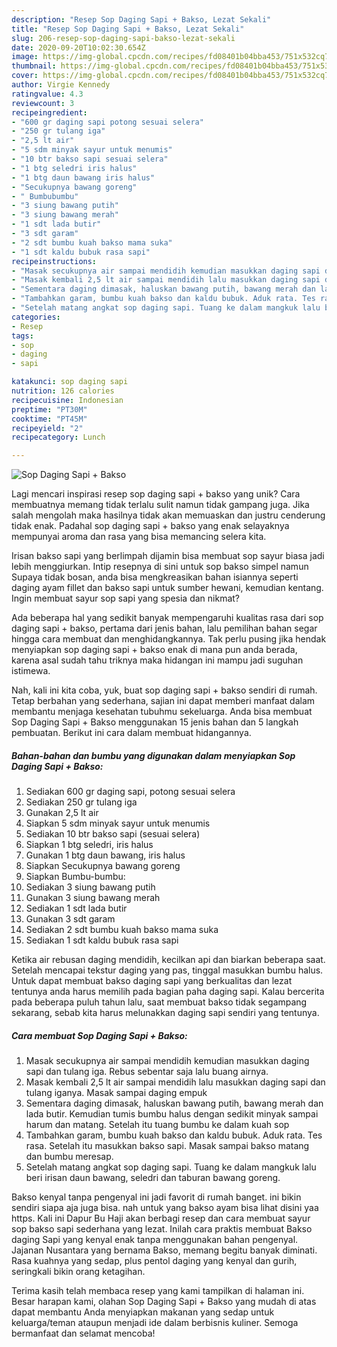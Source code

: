 ```yaml
---
description: "Resep Sop Daging Sapi + Bakso, Lezat Sekali"
title: "Resep Sop Daging Sapi + Bakso, Lezat Sekali"
slug: 206-resep-sop-daging-sapi-bakso-lezat-sekali
date: 2020-09-20T10:02:30.654Z
image: https://img-global.cpcdn.com/recipes/fd08401b04bba453/751x532cq70/sop-daging-sapi-bakso-foto-resep-utama.jpg
thumbnail: https://img-global.cpcdn.com/recipes/fd08401b04bba453/751x532cq70/sop-daging-sapi-bakso-foto-resep-utama.jpg
cover: https://img-global.cpcdn.com/recipes/fd08401b04bba453/751x532cq70/sop-daging-sapi-bakso-foto-resep-utama.jpg
author: Virgie Kennedy
ratingvalue: 4.3
reviewcount: 3
recipeingredient:
- "600 gr daging sapi potong sesuai selera"
- "250 gr tulang iga"
- "2,5 lt air"
- "5 sdm minyak sayur untuk menumis"
- "10 btr bakso sapi sesuai selera"
- "1 btg seledri iris halus"
- "1 btg daun bawang iris halus"
- "Secukupnya bawang goreng"
- " Bumbubumbu"
- "3 siung bawang putih"
- "3 siung bawang merah"
- "1 sdt lada butir"
- "3 sdt garam"
- "2 sdt bumbu kuah bakso mama suka"
- "1 sdt kaldu bubuk rasa sapi"
recipeinstructions:
- "Masak secukupnya air sampai mendidih kemudian masukkan daging sapi dan tulang iga. Rebus sebentar saja lalu buang airnya."
- "Masak kembali 2,5 lt air sampai mendidih lalu masukkan daging sapi dan tulang iganya. Masak sampai daging empuk"
- "Sementara daging dimasak, haluskan bawang putih, bawang merah dan lada butir. Kemudian tumis bumbu halus dengan sedikit minyak sampai harum dan matang. Setelah itu tuang bumbu ke dalam kuah sop"
- "Tambahkan garam, bumbu kuah bakso dan kaldu bubuk. Aduk rata. Tes rasa. Setelah itu masukkan bakso sapi. Masak sampai bakso matang dan bumbu meresap."
- "Setelah matang angkat sop daging sapi. Tuang ke dalam mangkuk lalu beri irisan daun bawang, seledri dan taburan bawang goreng."
categories:
- Resep
tags:
- sop
- daging
- sapi

katakunci: sop daging sapi 
nutrition: 126 calories
recipecuisine: Indonesian
preptime: "PT30M"
cooktime: "PT45M"
recipeyield: "2"
recipecategory: Lunch

---
```



![Sop Daging Sapi + Bakso](https://img-global.cpcdn.com/recipes/fd08401b04bba453/751x532cq70/sop-daging-sapi-bakso-foto-resep-utama.jpg)

Lagi mencari inspirasi resep sop daging sapi + bakso yang unik? Cara membuatnya memang tidak terlalu sulit namun tidak gampang juga. Jika salah mengolah maka hasilnya tidak akan memuaskan dan justru cenderung tidak enak. Padahal sop daging sapi + bakso yang enak selayaknya mempunyai aroma dan rasa yang bisa memancing selera kita.

Irisan bakso sapi yang berlimpah dijamin bisa membuat sop sayur biasa jadi lebih menggiurkan. Intip resepnya di sini untuk sop bakso simpel namun Supaya tidak bosan, anda bisa mengkreasikan bahan isiannya seperti daging ayam fillet dan bakso sapi untuk sumber hewani, kemudian kentang. Ingin membuat sayur sop sapi yang spesia dan nikmat?

Ada beberapa hal yang sedikit banyak mempengaruhi kualitas rasa dari sop daging sapi + bakso, pertama dari jenis bahan, lalu pemilihan bahan segar hingga cara membuat dan menghidangkannya. Tak perlu pusing jika hendak menyiapkan sop daging sapi + bakso enak di mana pun anda berada, karena asal sudah tahu triknya maka hidangan ini mampu jadi suguhan istimewa.


Nah, kali ini kita coba, yuk, buat sop daging sapi + bakso sendiri di rumah. Tetap berbahan yang sederhana, sajian ini dapat memberi manfaat dalam membantu menjaga kesehatan tubuhmu sekeluarga. Anda bisa membuat Sop Daging Sapi + Bakso menggunakan 15 jenis bahan dan 5 langkah pembuatan. Berikut ini cara dalam membuat hidangannya.

<!--inarticleads1-->

##### Bahan-bahan dan bumbu yang digunakan dalam menyiapkan Sop Daging Sapi + Bakso:

1. Sediakan 600 gr daging sapi, potong sesuai selera
1. Sediakan 250 gr tulang iga
1. Gunakan 2,5 lt air
1. Siapkan 5 sdm minyak sayur untuk menumis
1. Sediakan 10 btr bakso sapi (sesuai selera)
1. Siapkan 1 btg seledri, iris halus
1. Gunakan 1 btg daun bawang, iris halus
1. Siapkan Secukupnya bawang goreng
1. Siapkan  Bumbu-bumbu:
1. Sediakan 3 siung bawang putih
1. Gunakan 3 siung bawang merah
1. Sediakan 1 sdt lada butir
1. Gunakan 3 sdt garam
1. Sediakan 2 sdt bumbu kuah bakso mama suka
1. Sediakan 1 sdt kaldu bubuk rasa sapi


Ketika air rebusan daging mendidih, kecilkan api dan biarkan beberapa saat. Setelah mencapai tekstur daging yang pas, tinggal masukkan bumbu halus. Untuk dapat membuat bakso daging sapi yang berkualitas dan lezat tentunya anda harus memilih pada bagian paha daging sapi. Kalau bercerita pada beberapa puluh tahun lalu, saat membuat bakso tidak segampang sekarang, sebab kita harus melunakkan daging sapi sendiri yang tentunya. 

<!--inarticleads2-->

##### Cara membuat Sop Daging Sapi + Bakso:

1. Masak secukupnya air sampai mendidih kemudian masukkan daging sapi dan tulang iga. Rebus sebentar saja lalu buang airnya.
1. Masak kembali 2,5 lt air sampai mendidih lalu masukkan daging sapi dan tulang iganya. Masak sampai daging empuk
1. Sementara daging dimasak, haluskan bawang putih, bawang merah dan lada butir. Kemudian tumis bumbu halus dengan sedikit minyak sampai harum dan matang. Setelah itu tuang bumbu ke dalam kuah sop
1. Tambahkan garam, bumbu kuah bakso dan kaldu bubuk. Aduk rata. Tes rasa. Setelah itu masukkan bakso sapi. Masak sampai bakso matang dan bumbu meresap.
1. Setelah matang angkat sop daging sapi. Tuang ke dalam mangkuk lalu beri irisan daun bawang, seledri dan taburan bawang goreng.


Bakso kenyal tanpa pengenyal ini jadi favorit di rumah banget. ini bikin sendiri siapa aja juga bisa. nah untuk yang bakso ayam bisa lihat disini yaa https. Kali ini Dapur Bu Haji akan berbagi resep dan cara membuat sayur sop bakso sapi sederhana yang lezat. Inilah cara praktis membuat Bakso daging Sapi yang kenyal enak tanpa menggunakan bahan pengenyal. Jajanan Nusantara yang bernama Bakso, memang begitu banyak diminati. Rasa kuahnya yang sedap, plus pentol daging yang kenyal dan gurih, seringkali bikin orang ketagihan. 

Terima kasih telah membaca resep yang kami tampilkan di halaman ini. Besar harapan kami, olahan Sop Daging Sapi + Bakso yang mudah di atas dapat membantu Anda menyiapkan makanan yang sedap untuk keluarga/teman ataupun menjadi ide dalam berbisnis kuliner. Semoga bermanfaat dan selamat mencoba!

